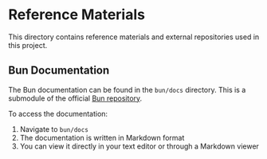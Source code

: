 # Reference Materials

This directory contains reference materials and external repositories used in this project.

## Bun Documentation

The Bun documentation can be found in the `bun/docs` directory. This is a submodule of the official [Bun repository](https://github.com/oven-sh/bun).

To access the documentation:
1. Navigate to `bun/docs`
2. The documentation is written in Markdown format
3. You can view it directly in your text editor or through a Markdown viewer 